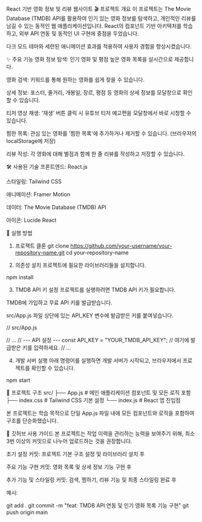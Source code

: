 React 기반 영화 정보 및 리뷰 웹사이트
🎬 프로젝트 개요
이 프로젝트는 The Movie Database (TMDB) API를 활용하여 인기 있는 영화 정보를 탐색하고, 개인적인 리뷰를 남길 수 있는 동적인 웹 애플리케이션입니다. React의 컴포넌트 기반 아키텍처를 학습하고, 외부 API 연동 및 동적인 UI 구현에 중점을 두었습니다.

다크 모드 테마와 세련된 애니메이션 효과를 적용하여 사용자 경험을 향상시켰습니다.

✨ 주요 기능
영화 정보 탐색: 인기 영화 및 평점 높은 영화 목록을 실시간으로 제공합니다.

영화 검색: 키워드를 통해 원하는 영화를 쉽게 찾을 수 있습니다.

상세 정보: 포스터, 줄거리, 개봉일, 장르, 평점 등 영화의 상세 정보를 모달창으로 확인할 수 있습니다.

티저 영상 재생: '재생' 버튼 클릭 시 유튜브 티저 예고편을 모달창에서 바로 시청할 수 있습니다.

찜한 목록: 관심 있는 영화를 '찜한 목록'에 추가하거나 제거할 수 있습니다. (브라우저의 localStorage에 저장)

리뷰 작성: 각 영화에 대해 별점과 함께 한 줄 리뷰를 작성하고 저장할 수 있습니다.

🛠️ 사용된 기술
프론트엔드: React.js

스타일링: Tailwind CSS

애니메이션: Framer Motion

데이터: The Movie Database (TMDB) API

아이콘: Lucide React

🚀 실행 방법
1. 프로젝트 클론
git clone https://github.com/your-username/your-repository-name.git
cd your-repository-name

2. 의존성 설치
프로젝트에 필요한 라이브러리들을 설치합니다.

npm install

3. TMDB API 키 설정
프로젝트를 실행하려면 TMDB API 키가 필요합니다.

TMDB에 가입하고 무료 API 키를 발급받습니다.

src/App.js 파일 상단에 있는 API_KEY 변수에 발급받은 키를 붙여넣습니다.

// src/App.js

// ...
// --- API 설정 ---
const API_KEY = "YOUR_TMDB_API_KEY"; // 여기에 발급받은 키를 입력하세요.
// ...

4. 개발 서버 실행
아래 명령어를 실행하면 개발 서버가 시작되고, 브라우저에서 프로젝트를 확인할 수 있습니다.

npm start

📂 프로젝트 구조
src/
├── App.js         # 메인 애플리케이션 컴포넌트 및 모든 로직 포함
├── index.css      # Tailwind CSS 기본 설정
└── index.js       # React 앱 진입점

본 프로젝트는 학습 목적으로 단일 App.js 파일 내에 모든 컴포넌트와 로직을 포함하여 구조를 단순화했습니다.

📌 깃허브 사용 가이드
본 프로젝트는 작업 이력을 관리하는 능력을 보여주기 위해, 최소 3번 이상의 커밋으로 나누어 업로드하는 것을 권장합니다.

초기 설정 커밋: 프로젝트 기본 구조 설정 및 라이브러리 설치 후

주요 기능 구현 커밋: 영화 목록 및 상세 정보 기능 구현 후

추가 기능 및 스타일링 커밋: 검색, 찜하기, 리뷰 기능 및 최종 스타일링 완료 후

예시:

git add .
git commit -m "feat: TMDB API 연동 및 인기 영화 목록 기능 구현"
git push origin main
